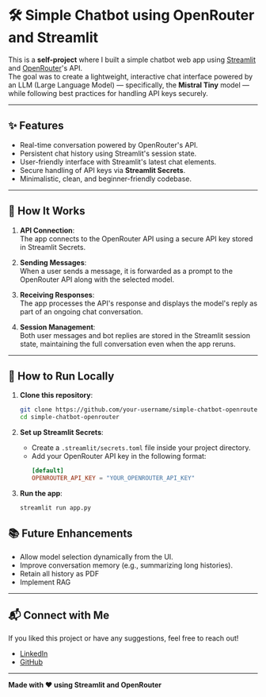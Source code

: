 # 🛠️ Simple Chatbot using OpenRouter and Streamlit

This is a **self-project** where I built a simple chatbot web app using [Streamlit](https://streamlit.io/) and [OpenRouter](https://openrouter.ai/)'s API.  
The goal was to create a lightweight, interactive chat interface powered by an LLM (Large Language Model) — specifically, the **Mistral Tiny** model — while following best practices for handling API keys securely.

---

## ✨ Features
- Real-time conversation powered by OpenRouter's API.
- Persistent chat history using Streamlit's session state.
- User-friendly interface with Streamlit's latest chat elements.
- Secure handling of API keys via **Streamlit Secrets**.
- Minimalistic, clean, and beginner-friendly codebase.

---

## 🧠 How It Works
1. **API Connection**:  
   The app connects to the OpenRouter API using a secure API key stored in Streamlit Secrets.

2. **Sending Messages**:  
   When a user sends a message, it is forwarded as a prompt to the OpenRouter API along with the selected model.

3. **Receiving Responses**:  
   The app processes the API's response and displays the model's reply as part of an ongoing chat conversation.

4. **Session Management**:  
   Both user messages and bot replies are stored in the Streamlit session state, maintaining the full conversation even when the app reruns.

---

## 🚀 How to Run Locally

1. **Clone this repository**:
   ```bash
   git clone https://github.com/your-username/simple-chatbot-openrouter.git
   cd simple-chatbot-openrouter

3. **Set up Streamlit Secrets**:
   - Create a `.streamlit/secrets.toml` file inside your project directory.
   - Add your OpenRouter API key in the following format:
     ```toml
     [default]
     OPENROUTER_API_KEY = "YOUR_OPENROUTER_API_KEY"
     ```

4. **Run the app**:
   ```bash
   streamlit run app.py


## 📚 Future Enhancements
- Allow model selection dynamically from the UI.
- Improve conversation memory (e.g., summarizing long histories).
- Retain all history as PDF
- Implement RAG

---

## 📬 Connect with Me

If you liked this project or have any suggestions, feel free to reach out!

- [LinkedIn](https://www.linkedin.com/in/yashkumarroy/)
- [GitHub](https://github.com/SpidY21)

---

**Made with ❤️ using Streamlit and OpenRouter**


